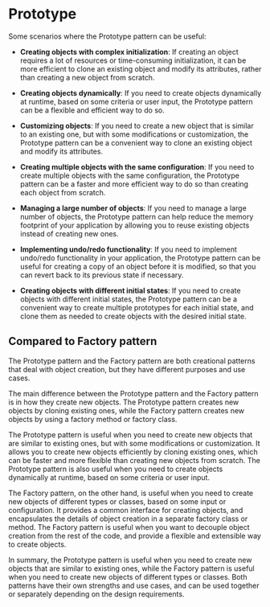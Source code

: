 # Prototype

Some scenarios where the Prototype pattern can be useful:

- **Creating objects with complex initialization**: If creating an object requires a lot of resources or time-consuming initialization, it can be more efficient to clone an existing object and modify its attributes, rather than creating a new object from scratch.

- **Creating objects dynamically**: If you need to create objects dynamically at runtime, based on some criteria or user input, the Prototype pattern can be a flexible and efficient way to do so.

- **Customizing objects**: If you need to create a new object that is similar to an existing one, but with some modifications or customization, the Prototype pattern can be a convenient way to clone an existing object and modify its attributes.

- **Creating multiple objects with the same configuration**: If you need to create multiple objects with the same configuration, the Prototype pattern can be a faster and more efficient way to do so than creating each object from scratch.

- **Managing a large number of objects**: If you need to manage a large number of objects, the Prototype pattern can help reduce the memory footprint of your application by allowing you to reuse existing objects instead of creating new ones.

- **Implementing undo/redo functionality**: If you need to implement undo/redo functionality in your application, the Prototype pattern can be useful for creating a copy of an object before it is modified, so that you can revert back to its previous state if necessary.

- **Creating objects with different initial states**: If you need to create objects with different initial states, the Prototype pattern can be a convenient way to create multiple prototypes for each initial state, and clone them as needed to create objects with the desired initial state.

## Compared to Factory pattern

The Prototype pattern and the Factory pattern are both creational patterns that deal with object creation, but they have different purposes and use cases.

The main difference between the Prototype pattern and the Factory pattern is in how they create new objects. The Prototype pattern creates new objects by cloning existing ones, while the Factory pattern creates new objects by using a factory method or factory class.

The Prototype pattern is useful when you need to create new objects that are similar to existing ones, but with some modifications or customization. It allows you to create new objects efficiently by cloning existing ones, which can be faster and more flexible than creating new objects from scratch. The Prototype pattern is also useful when you need to create objects dynamically at runtime, based on some criteria or user input.

The Factory pattern, on the other hand, is useful when you need to create new objects of different types or classes, based on some input or configuration. It provides a common interface for creating objects, and encapsulates the details of object creation in a separate factory class or method. The Factory pattern is useful when you want to decouple object creation from the rest of the code, and provide a flexible and extensible way to create objects.

In summary, the Prototype pattern is useful when you need to create new objects that are similar to existing ones, while the Factory pattern is useful when you need to create new objects of different types or classes. Both patterns have their own strengths and use cases, and can be used together or separately depending on the design requirements.
